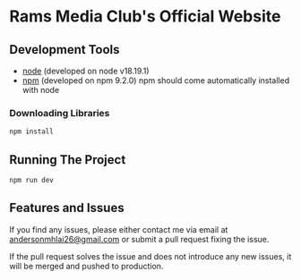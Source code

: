 # Rams Media Club's Official Website

## Development Tools

- [node](https://nodejs.org/en) (developed on node v18.19.1)
- [npm](https://docs.npmjs.com/downloading-and-installing-node-js-and-npm) (developed on npm 9.2.0)
npm should come automatically installed with node

### Downloading Libraries

```sh
npm install
```

## Running The Project

```sh
npm run dev
```

## Features and Issues

If you find any issues, please either contact me via email at andersonmhlai26@gmail.com or submit a pull request fixing the issue.  

If the pull request solves the issue and does not introduce any new issues, it will be merged and pushed to production.